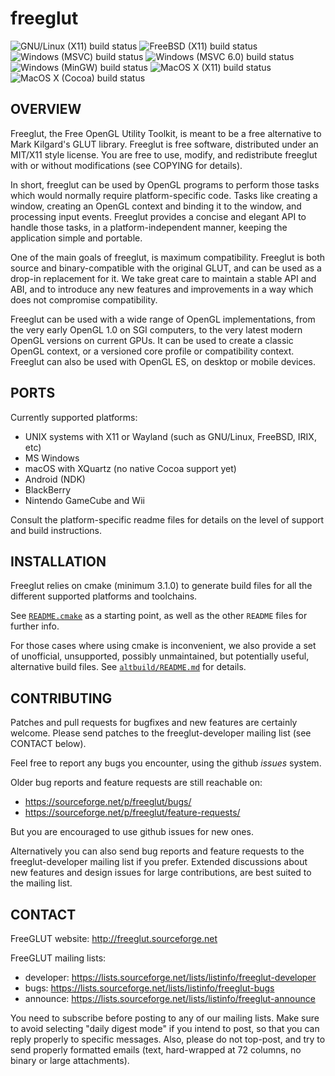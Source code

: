 freeglut
========

![GNU/Linux (X11) build status](https://github.com/freeglut/freeglut/actions/workflows/build_gnulinux_x11.yml/badge.svg)
![FreeBSD (X11) build status](https://github.com/freeglut/freeglut/actions/workflows/build_freebsd_x11.yml/badge.svg)
![Windows (MSVC) build status](https://github.com/freeglut/freeglut/actions/workflows/build_win_msvc.yml/badge.svg)
![Windows (MSVC 6.0) build status](https://github.com/freeglut/freeglut/actions/workflows/build_win_msvc6.yml/badge.svg)
![Windows (MinGW) build status](https://github.com/freeglut/freeglut/actions/workflows/build_win_mingw.yml/badge.svg)
![MacOS X (X11) build status](https://github.com/freeglut/freeglut/actions/workflows/build_macosx_x11.yml/badge.svg)
![MacOS X (Cocoa) build status](https://github.com/freeglut/freeglut/actions/workflows/build_macosx_cocoa.yml/badge.svg)

OVERVIEW
--------

Freeglut, the Free OpenGL Utility Toolkit, is meant to be a free alternative to
Mark Kilgard's GLUT library. Freeglut is free software, distributed under an
MIT/X11 style license. You are free to use, modify, and redistribute freeglut
with or without modifications (see COPYING for details).

In short, freeglut can be used by OpenGL programs to perform those tasks which
would normally require platform-specific code. Tasks like creating a window,
creating an OpenGL context and binding it to the window, and processing input
events. Freeglut provides a concise and elegant API to handle those tasks, in a
platform-independent manner, keeping the application simple and portable.

One of the main goals of freeglut, is maximum compatibility. Freeglut is both
source and binary-compatible with the original GLUT, and can be used as a
drop-in replacement for it. We take great care to maintain a stable API and ABI,
and to introduce any new features and improvements in a way which does not
compromise compatibility.

Freeglut can be used with a wide range of OpenGL implementations, from the very
early OpenGL 1.0 on SGI computers, to the very latest modern OpenGL versions on
current GPUs. It can be used to create a classic OpenGL context, or a versioned
core profile or compatibility context. Freeglut can also be used with OpenGL ES,
on desktop or mobile devices.


PORTS
-----

Currently supported platforms:
 - UNIX systems with X11 or Wayland (such as GNU/Linux, FreeBSD, IRIX, etc)
 - MS Windows
 - macOS with XQuartz (no native Cocoa support yet)
 - Android (NDK)
 - BlackBerry
 - Nintendo GameCube and Wii

Consult the platform-specific readme files for details on the level of support
and build instructions.


INSTALLATION
------------

Freeglut relies on cmake (minimum 3.1.0) to generate build files for all the
different supported platforms and toolchains.

See [`README.cmake`](README.cmake) as a starting point, as well as the other `README`
files for further info.

For those cases where using cmake is inconvenient, we also provide a set of
unofficial, unsupported, possibly unmaintained, but potentially useful,
alternative build files. See [`altbuild/README.md`](altbuild/README.md) for details.


CONTRIBUTING
------------

Patches and pull requests for bugfixes and new features are certainly welcome.
Please send patches to the freeglut-developer mailing list (see CONTACT below).

Feel free to report any bugs you encounter, using the github *issues* system.

Older bug reports and feature requests are still reachable on:
  - https://sourceforge.net/p/freeglut/bugs/
  - https://sourceforge.net/p/freeglut/feature-requests/

But you are encouraged to use github issues for new ones.

Alternatively you can also send bug reports and feature requests to the
freeglut-developer mailing list if you prefer. Extended discussions about new
features and design issues for large contributions, are best suited to the
mailing list.


CONTACT
-------

FreeGLUT website: http://freeglut.sourceforge.net

FreeGLUT mailing lists:
 - developer: https://lists.sourceforge.net/lists/listinfo/freeglut-developer
 - bugs: https://lists.sourceforge.net/lists/listinfo/freeglut-bugs
 - announce: https://lists.sourceforge.net/lists/listinfo/freeglut-announce

  You need to subscribe before posting to any of our mailing lists. Make sure
  to avoid selecting "daily digest mode" if you intend to post, so that you can
  reply properly to specific messages. Also, please do not top-post, and try to
  send properly formatted emails (text, hard-wrapped at 72 columns, no binary or
  large attachments).
